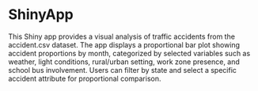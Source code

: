 # ShinyApp
This Shiny app provides a visual analysis of traffic accidents from the accident.csv dataset. The app displays a proportional bar plot showing accident proportions by month, categorized by selected variables such as weather, light conditions, rural/urban setting, work zone presence, and school bus involvement. Users can filter by state and select a specific accident attribute for proportional comparison.
